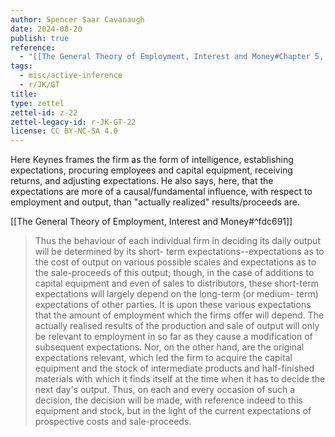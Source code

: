 ```yaml
---
author: Spencer Saar Cavanaugh
date: 2024-08-20
publish: true
reference:
  - "[[The General Theory of Employment, Interest and Money#Chapter 5, Section I]]"
tags:
  - misc/active-inference
  - r/JK/GT
title:
type: zettel
zettel-id: z-22
zettel-legacy-id: r-JK-GT-22
license: CC BY-NC-SA 4.0
---
```


Here Keynes frames the firm as the form of intelligence, establishing expectations, procuring employees and capital equipment, receiving returns, and adjusting expectations. He also says, here, that the expectations are more of a causal/fundamental influence, with respect to employment and output, than "actually realized" results/proceeds are.

[[The General Theory of Employment, Interest and Money#^fdc691]]

> Thus the behaviour of each individual firm in deciding its daily output will be determined by its short- term expectations--expectations as to the cost of output on various possible scales and expectations as to the sale-proceeds of this output; though, in the case of additions to capital equipment and even of sales to distributors, these short-term expectations will largely depend on the long-term (or medium- term) expectations of other parties. It is upon these various expectations that the amount of employment which the firms offer will depend. The actually realised results of the production and sale of output will only be relevant to employment in so far as they cause a modification of subsequent expectations. Nor, on the other hand, are the original expectations relevant, which led the firm to acquire the capital equipment and the stock of intermediate products and half-finished materials with which it finds itself at the time when it has to decide the next day's output. Thus, on each and every occasion of such a decision, the decision will be made, with reference indeed to this equipment and stock, but in the light of the current expectations of prospective costs and sale-proceeds.
